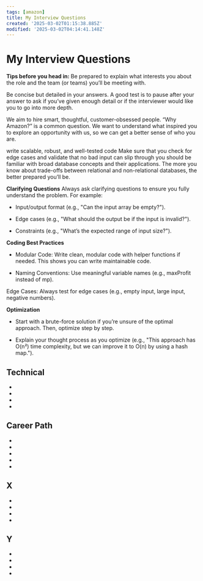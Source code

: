 ```yaml
---
tags: [amazon]
title: My Interview Questions
created: '2025-03-02T01:15:38.885Z'
modified: '2025-03-02T04:14:41.148Z'
---
```


# My Interview Questions
**Tips before you head in:**
Be prepared to explain what interests you about the role and the team (or teams) you’ll be meeting with.

Be concise but detailed in your answers. A good test is to pause after your answer to ask if you’ve given enough detail or if the interviewer would like you to go into more depth.

We aim to hire smart, thoughtful, customer-obsessed people. “Why Amazon?” is a common question. We want to understand what inspired you to explore an opportunity with us, so we can get a better sense of who you are.

write scalable, robust, and well-tested code
Make sure that you check for edge cases and validate that no bad input can slip through
you should be familiar with broad database concepts and their applications. The more you know about trade-offs between relational and non-relational databases, the better prepared you’ll be.

**Clarifying Questions**
Always ask clarifying questions to ensure you fully understand the problem. For example:

- Input/output format (e.g., "Can the input array be empty?").

- Edge cases (e.g., "What should the output be if the input is invalid?").

- Constraints (e.g., "What’s the expected range of input size?").

**Coding Best Practices**
- Modular Code: Write clean, modular code with helper functions if needed. This shows you can write maintainable code.

- Naming Conventions: Use meaningful variable names (e.g., maxProfit instead of mp).

Edge Cases: Always test for edge cases (e.g., empty input, large input, negative numbers).

**Optimization**
- Start with a brute-force solution if you’re unsure of the optimal approach. Then, optimize step by step.

- Explain your thought process as you optimize (e.g., "This approach has O(n²) time complexity, but we can improve it to O(n) by using a hash map.").

Technical 
-
- 
- 
- 
- 

Career Path
- 
- 
- 
- 
- 
- 

X
- 
- 
- 
- 
- 

Y
- 
- 
- 
- 
- 
